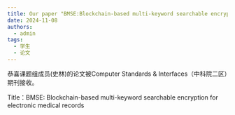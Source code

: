 ```yaml
---
title: Our paper "BMSE:Blockchain-based multi-keyword searchable encryption for electronic medical records" is accepted by Computer Standards & Interfaces (中科院2区)
date: 2024-11-08
authors:
  - admin
tags:
  - 学生
  - 论文
---
```


恭喜课题组成员(史林)的论文被Computer Standards & Interfaces（中科院二区）期刊接收。 

Title：BMSE: Blockchain-based multi-keyword searchable encryption for electronic medical records